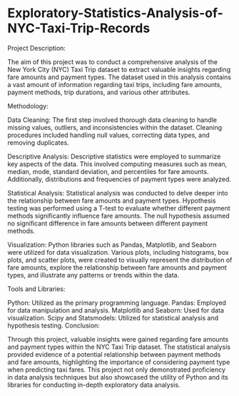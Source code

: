 # Exploratory-Statistics-Analysis-of-NYC-Taxi-Trip-Records
Project Description:

The aim of this project was to conduct a comprehensive analysis of the New York City (NYC) Taxi Trip dataset to extract valuable insights regarding fare amounts and payment types. The dataset used in this analysis contains a vast amount of information regarding taxi trips, including fare amounts, payment methods, trip durations, and various other attributes.

Methodology:

Data Cleaning:
The first step involved thorough data cleaning to handle missing values, outliers, and inconsistencies within the dataset. Cleaning procedures included handling null values, correcting data types, and removing duplicates.

Descriptive Analysis:
Descriptive statistics were employed to summarize key aspects of the data. This involved computing measures such as mean, median, mode, standard deviation, and percentiles for fare amounts. Additionally, distributions and frequencies of payment types were analyzed.

Statistical Analysis:
Statistical analysis was conducted to delve deeper into the relationship between fare amounts and payment types. Hypothesis testing was performed using a T-test to evaluate whether different payment methods significantly influence fare amounts. The null hypothesis assumed no significant difference in fare amounts between different payment methods.

Visualization:
Python libraries such as Pandas, Matplotlib, and Seaborn were utilized for data visualization. Various plots, including histograms, box plots, and scatter plots, were created to visually represent the distribution of fare amounts, explore the relationship between fare amounts and payment types, and illustrate any patterns or trends within the data.

Tools and Libraries:

Python: Utilized as the primary programming language.
Pandas: Employed for data manipulation and analysis.
Matplotlib and Seaborn: Used for data visualization.
Scipy and Statsmodels: Utilized for statistical analysis and hypothesis testing.
Conclusion:

Through this project, valuable insights were gained regarding fare amounts and payment types within the NYC Taxi Trip dataset. The statistical analysis provided evidence of a potential relationship between payment methods and fare amounts, highlighting the importance of considering payment type when predicting taxi fares. This project not only demonstrated proficiency in data analysis techniques but also showcased the utility of Python and its libraries for conducting in-depth exploratory data analysis.
